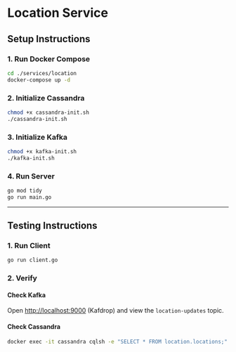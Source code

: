 # Location Service

## Setup Instructions

### 1. Run Docker Compose

```bash
cd ./services/location
docker-compose up -d
```

### 2. Initialize Cassandra

```bash
chmod +x cassandra-init.sh
./cassandra-init.sh
```

### 3. Initialize Kafka

```bash
chmod +x kafka-init.sh
./kafka-init.sh
```

### 4. Run Server

```bash
go mod tidy
go run main.go
```

---

## Testing Instructions

### 1. Run Client

```bash
go run client.go
```

### 2. Verify

#### Check Kafka

Open [http://localhost:9000](http://localhost:9000) (Kafdrop) and view the `location-updates` topic.

#### Check Cassandra

```bash
docker exec -it cassandra cqlsh -e "SELECT * FROM location.locations;"
```
